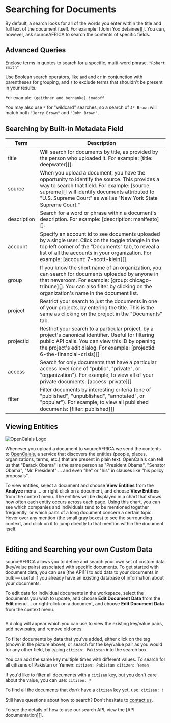 # Searching for Documents

By default, a search looks for all of the words you enter within the title and full text of the document itself. For example: [John Yoo detainee][]. You can, however, ask sourceAFRICA to search the contents of specific fields.

## Advanced Queries
Enclose terms in quotes to search for a specific, multi-word phrase. `"Robert Smith"`

Use Boolean search operators, like `and` and `or` in conjunction with parentheses for grouping, and `!` to exclude terms that shouldn't be present in your results.

For example: `(geithner and bernanke) !madoff`

You may also use `*` for "wildcard" searches, so a search of `J* Brown` will match both `"Jerry Brown"` and `"John Brown"`.

## <span id="builtin">Searching by Built-in Metadata Field</span>

Term                        | Description
----------------------------|---------------------
title                       | Will search for documents by title, as provided by the person who uploaded it. For example: [title: deepwater][].
source                      | When you upload a document, you have the opportunity to identify the source. This provides a way to search that field. For example: [source: supreme][] will identify documents attributed to "U.S. Supreme Court" as well as "New York State Supreme Court."
description                 | Search for a word or phrase within a document's description. For example: [description: manifesto][].
account                     | Specify an account id to see documents uploaded by a single user. Click on the toggle triangle in the top left corner of the "Documents" tab, to reveal a list of all the accounts in your organization. For example: [account: 7-scott-klein][].
group                       | If you know the short name of an organization, you can search for documents uploaded by anyone in that newsroom. For example: [group: chicago-tribune][]. You can also filter by clicking on the organization's name in the document list.
project                     | Restrict your search to just the documents in one of your projects, by entering the title. This is the same as clicking on the project in the "Documents" tab.
projectid                   | Restrict your search to a particular project, by a project's canonical identifier. Useful for filtering public API calls. You can view this ID by opening the project's edit dialog. For example: [projectid: 6-the-financial-crisis][]
access                      | Search for only documents that have a particular access level (one of "public", "private", or "organization"). For example, to view all of your private documents: [access: private][]
filter                      | Filter documents by interesting criteria (one of "published", "unpublished", "annotated", or "popular"). For example, to view all published documents: [filter: published][]

## <span id="viewing_entities">Viewing Entities</span>

![OpenCalais Logo][]

Whenever you upload a document to sourceAFRICA we send the contents to [OpenCalais][], a service that discovers the entities (people, places, organizations, terms, etc.) that are present in plain text. OpenCalais can tell us that "Barack Obama" is the same person as "President Obama", "Senator Obama", "Mr. President" ... and even "he" or "his" in clauses like "his policy proposals".

To view entities, select a document and choose **View Entities** from the **Analyze** menu ... or right-click on a document, and choose **View Entities** from the context menu. The entities will be displayed in a chart that shows how often each entity occurs across each page. Using this chart, you can see which companies and individuals tend to be mentioned together frequently, or which parts of a long document concern a certain topic. Hover over any mention (the small gray boxes) to see the surrounding context, and click on it to jump directly to that mention within the document itself.

<img alt="" src="/images/help/entities.png" class="full_line" />

## <span id="metadata">Editing and Searching your own Custom Data</span>

sourceAFRICA allows you to define and search your own set of custom data (key/value pairs) associated with specific documents. To get started with document data, you can use [the API][] to add data to your documents in bulk &mdash; useful if you already have an existing database of information about your documents.

To edit data for individual documents in the workspace, select the documents you wish to update, and choose **Edit Document Data** from the **Edit** menu ... or right-click on a document, and choose **Edit Document Data** from the context menu.

<img alt="" src="/images/help/edit_document_data.png" class="full_line" />

A dialog will appear which you can use to view the existing key/value pairs, add new pairs, and remove old ones.

To filter documents by data that you've added, either click on the tag (shown in the picture above), or search for the key/value pair as you would for any other field, by typing `citizen: Pakistan` into the search box.

You can add the same key multiple times with different values. To search for all citizens of Pakistan or Yemen: `citizen: Pakistan citizen: Yemen`

If you'd like to filter all documents with a `citizen` key, but you don't care about the value, you can use: `citizen: *`

To find all the documents that *don't* have a `citizen` key yet, use: `citizen: !`

Still have questions about how to search? Don't hesitate to [contact us][].

To see the details of how to use our search API, view the [API documentation][].


[OpenCalais]: http://www.opencalais.com/
[OpenCalais Logo]: /images/help/opencalais.jpg
[contact us]: javascript:dc.ui.Dialog.contact()
